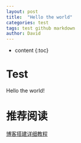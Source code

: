 ```yaml
---
layout: post
title:  "Hello the world"
categories: test
tags: test github markdown
author: David
---
```


* content
{:toc}

# Test
Hello the world!

# 推荐阅读
[博客搭建详细教程](https://github.com/qiubaiying/qiubaiying.github.io/wiki/%E5%8D%9A%E5%AE%A2%E6%90%AD%E5%BB%BA%E8%AF%A6%E7%BB%86%E6%95%99%E7%A8%8B)
